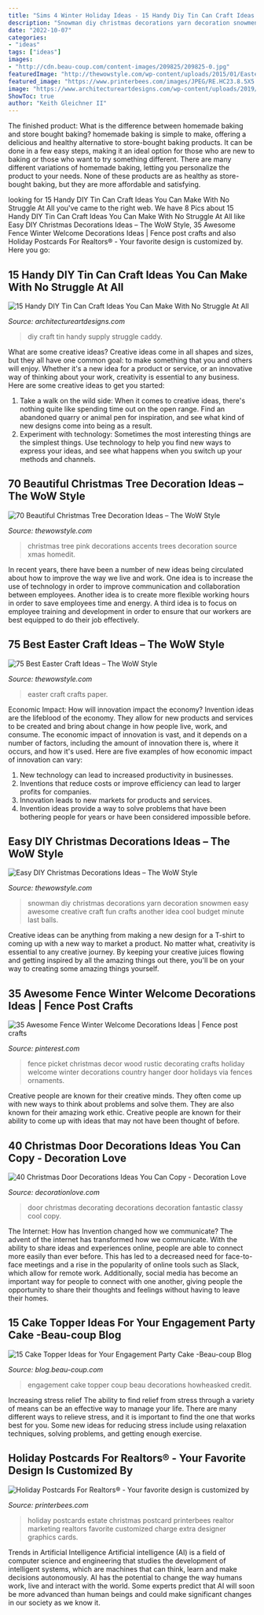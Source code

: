 ```yaml
---
title: "Sims 4 Winter Holiday Ideas - 15 Handy Diy Tin Can Craft Ideas You Can Make With No Struggle At All"
description: "Snowman diy christmas decorations yarn decoration snowmen easy awesome creative craft fun crafts another idea cool budget minute last balls"
date: "2022-10-07"
categories:
- "ideas"
tags: ["ideas"]
images:
- "http://cdn.beau-coup.com/content-images/209825/209825-0.jpg"
featuredImage: "http://thewowstyle.com/wp-content/uploads/2015/01/Easter-crafts-from-paper-1336986022_38.jpg"
featured_image: "https://www.printerbees.com/images/JPEG/RE.HC23.8.5X5.5.[]..jpg"
image: "https://www.architectureartdesigns.com/wp-content/uploads/2019/05/15-Handy-DIY-Tin-Can-Craft-Ideas-You-Can-Make-With-No-Struggle-At-All-15.jpg"
ShowToc: true
author: "Keith Gleichner II"
---
```



The finished product: What is the difference between homemade baking and store bought baking?
homemade baking is simple to make, offering a delicious and healthy alternative to store-bought baking products. It can be done in a few easy steps, making it an ideal option for those who are new to baking or those who want to try something different. There are many different variations of homemade baking, letting you personalize the product to your needs. None of these products are as healthy as store-bought baking, but they are more affordable and satisfying.

	

		
looking for 15 Handy DIY Tin Can Craft Ideas You Can Make With No Struggle At All you've came to the right web. We have 8 Pics about 15 Handy DIY Tin Can Craft Ideas You Can Make With No Struggle At All like Easy DIY Christmas Decorations Ideas – The WoW Style, 35 Awesome Fence Winter Welcome Decorations Ideas | Fence post crafts and also Holiday Postcards For Realtors® - Your favorite design is customized by. Here you go:
		
    
## 15 Handy DIY Tin Can Craft Ideas You Can Make With No Struggle At All

<img loading=lazy src="https://www.architectureartdesigns.com/wp-content/uploads/2019/05/15-Handy-DIY-Tin-Can-Craft-Ideas-You-Can-Make-With-No-Struggle-At-All-15.jpg" onerror="this.onerror=null;this.src='https://tse3.mm.bing.net/th?id=OIP.KATgEwfqufjLn6UuXijOUQHaJ3&amp;pid=15.1';" alt="15 Handy DIY Tin Can Craft Ideas You Can Make With No Struggle At All">

_Source: architectureartdesigns.com_

>diy craft tin handy supply struggle caddy. 

	

What are some creative ideas?
Creative ideas come in all shapes and sizes, but they all have one common goal: to make something that you and others will enjoy. Whether it's a new idea for a product or service, or an innovative way of thinking about your work, creativity is essential to any business. Here are some creative ideas to get you started: 
1. Take a walk on the wild side: When it comes to creative ideas, there's nothing quite like spending time out on the open range. Find an abandoned quarry or animal pen for inspiration, and see what kind of new designs come into being as a result. 
2. Experiment with technology: Sometimes the most interesting things are the simplest things. Use technology to help you find new ways to express your ideas, and see what happens when you switch up your methods and channels. 

    
## 70 Beautiful Christmas Tree Decoration Ideas – The WoW Style

<img loading=lazy src="http://thewowstyle.com/wp-content/uploads/2014/11/671.jpg" onerror="this.onerror=null;this.src='https://tse3.mm.bing.net/th?id=OIP.c7hfOXvW_6dzr3OQJvaBcgHaK-&amp;pid=15.1';" alt="70 Beautiful Christmas Tree Decoration Ideas – The WoW Style">

_Source: thewowstyle.com_

>christmas tree pink decorations accents trees decoration source xmas homedit. 

	

In recent years, there have been a number of new ideas being circulated about how to improve the way we live and work. One idea is to increase the use of technology in order to improve communication and collaboration between employees. Another idea is to create more flexible working hours in order to save employees time and energy. A third idea is to focus on employee training and development in order to ensure that our workers are best equipped to do their job effectively.

    
## 75 Best Easter Craft Ideas – The WoW Style

<img loading=lazy src="http://thewowstyle.com/wp-content/uploads/2015/01/Easter-crafts-from-paper-1336986022_38.jpg" onerror="this.onerror=null;this.src='https://tse1.mm.bing.net/th?id=OIP.W9cAZ1hds28sTAl5rI0RUwHaLH&amp;pid=15.1';" alt="75 Best Easter Craft Ideas – The WoW Style">

_Source: thewowstyle.com_

>easter craft crafts paper. 

	

Economic Impact: How will innovation impact the economy?
Invention ideas are the lifeblood of the economy. They allow for new products and services to be created and bring about change in how people live, work, and consume. The economic impact of innovation is vast, and it depends on a number of factors, including the amount of innovation there is, where it occurs, and how it's used. Here are five examples of how economic impact of innovation can vary: 
1. New technology can lead to increased productivity in businesses. 
2. Inventions that reduce costs or improve efficiency can lead to larger profits for companies. 
3. Innovation leads to new markets for products and services. 
4. Invention ideas provide a way to solve problems that have been bothering people for years or have been considered impossible before. 

    
## Easy DIY Christmas Decorations Ideas – The WoW Style

<img loading=lazy src="http://thewowstyle.com/wp-content/uploads/2014/11/Diy-idea-snowman-of-thread.jpg" onerror="this.onerror=null;this.src='https://tse2.mm.bing.net/th?id=OIP.2AiCjcsFXIxsDFmuIKrCdAHaKb&amp;pid=15.1';" alt="Easy DIY Christmas Decorations Ideas – The WoW Style">

_Source: thewowstyle.com_

>snowman diy christmas decorations yarn decoration snowmen easy awesome creative craft fun crafts another idea cool budget minute last balls. 

	

Creative ideas can be anything from making a new design for a T-shirt to coming up with a new way to market a product. No matter what, creativity is essential to any creative journey. By keeping your creative juices flowing and getting inspired by all the amazing things out there, you'll be on your way to creating some amazing things yourself.

    
## 35 Awesome Fence Winter Welcome Decorations Ideas | Fence Post Crafts

<img loading=lazy src="https://i.pinimg.com/736x/ea/18/f7/ea18f78c621dadaf5b09dbaedadb8d51.jpg" onerror="this.onerror=null;this.src='https://tse3.mm.bing.net/th?id=OIP.cFrgrHKDaVOeicGOyhRmJAHaJ4&amp;pid=15.1';" alt="35 Awesome Fence Winter Welcome Decorations Ideas | Fence post crafts">

_Source: pinterest.com_

>fence picket christmas decor wood rustic decorating crafts holiday welcome winter decorations country hanger door holidays via fences ornaments. 

	

Creative people are known for their creative minds. They often come up with new ways to think about problems and solve them. They are also known for their amazing work ethic. Creative people are known for their ability to come up with ideas that may not have been thought of before.

    
## 40 Christmas Door Decorations Ideas You Can Copy - Decoration Love

<img loading=lazy src="http://www.decorationlove.com/wp-content/uploads/2016/08/Christmas-Door-Decorating-Ideas-2016-1.jpg" onerror="this.onerror=null;this.src='https://tse4.mm.bing.net/th?id=OIP.HQbpa5I-tM0XcAe0A20cGQHaJx&amp;pid=15.1';" alt="40 Christmas Door Decorations Ideas You Can Copy - Decoration Love">

_Source: decorationlove.com_

>door christmas decorating decorations decoration fantastic classy cool copy. 

	

The Internet: How has Invention changed how we communicate?
The advent of the internet has transformed how we communicate. With the ability to share ideas and experiences online, people are able to connect more easily than ever before. This has led to a decreased need for face-to-face meetings and a rise in the popularity of online tools such as Slack, which allow for remote work. Additionally, social media has become an important way for people to connect with one another, giving people the opportunity to share their thoughts and feelings without having to leave their homes.

    
## 15 Cake Topper Ideas For Your Engagement Party Cake -Beau-coup Blog

<img loading=lazy src="http://cdn.beau-coup.com/content-images/209825/209825-0.jpg" onerror="this.onerror=null;this.src='https://tse2.mm.bing.net/th?id=OIP.afevmte8c5zYX7x0N-hMJgHaLH&amp;pid=15.1';" alt="15 Cake Topper Ideas for Your Engagement Party Cake -Beau-coup Blog">

_Source: blog.beau-coup.com_

>engagement cake topper coup beau decorations howheasked credit. 

	

Increasing stress relief
The ability to find relief from stress through a variety of means can be an effective way to manage your life. There are many different ways to relieve stress, and it is important to find the one that works best for you. Some new ideas for reducing stress include using relaxation techniques, solving problems, and getting enough exercise.

    
## Holiday Postcards For Realtors® - Your Favorite Design Is Customized By

<img loading=lazy src="https://www.printerbees.com/images/JPEG/RE.HC23.8.5X5.5.[]..jpg" onerror="this.onerror=null;this.src='https://tse3.mm.bing.net/th?id=OIP.zCpr4vPaXp0zge7cQ23oagAAAA&amp;pid=15.1';" alt="Holiday Postcards For Realtors® - Your favorite design is customized by">

_Source: printerbees.com_

>holiday postcards estate christmas postcard printerbees realtor marketing realtors favorite customized charge extra designer graphics cards. 

	

Trends in Artificial Intelligence
Artificial intelligence (AI) is a field of computer science and engineering that studies the development of intelligent systems, which are machines that can think, learn and make decisions autonomously. AI has the potential to change the way humans work, live and interact with the world. Some experts predict that AI will soon be more advanced than human beings and could make significant changes in our society as we know it.


